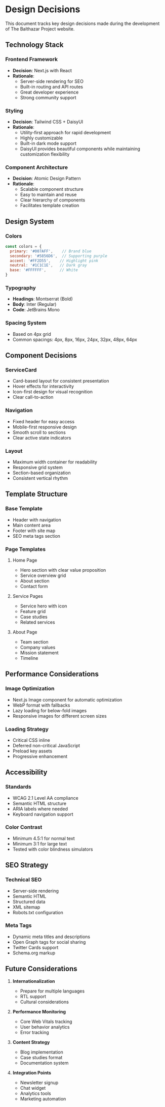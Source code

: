 # Design Decisions

This document tracks key design decisions made during the development of The Balthazar Project website.

## Technology Stack

### Frontend Framework
- **Decision**: Next.js with React
- **Rationale**: 
  - Server-side rendering for SEO
  - Built-in routing and API routes
  - Great developer experience
  - Strong community support

### Styling
- **Decision**: Tailwind CSS + DaisyUI
- **Rationale**:
  - Utility-first approach for rapid development
  - Highly customizable
  - Built-in dark mode support
  - DaisyUI provides beautiful components while maintaining customization flexibility

### Component Architecture
- **Decision**: Atomic Design Pattern
- **Rationale**:
  - Scalable component structure
  - Easy to maintain and reuse
  - Clear hierarchy of components
  - Facilitates template creation

## Design System

### Colors
```javascript
const colors = {
  primary: '#007AFF',    // Brand blue
  secondary: '#5856D6',  // Supporting purple
  accent: '#FF2D55',    // Highlight pink
  neutral: '#1C1C1E',   // Dark gray
  base: '#FFFFFF',      // White
}
```

### Typography
- **Headings**: Montserrat (Bold)
- **Body**: Inter (Regular)
- **Code**: JetBrains Mono

### Spacing System
- Based on 4px grid
- Common spacings: 4px, 8px, 16px, 24px, 32px, 48px, 64px

## Component Decisions

### ServiceCard
- Card-based layout for consistent presentation
- Hover effects for interactivity
- Icon-first design for visual recognition
- Clear call-to-action

### Navigation
- Fixed header for easy access
- Mobile-first responsive design
- Smooth scroll to sections
- Clear active state indicators

### Layout
- Maximum width container for readability
- Responsive grid system
- Section-based organization
- Consistent vertical rhythm

## Template Structure

### Base Template
- Header with navigation
- Main content area
- Footer with site map
- SEO meta tags section

### Page Templates
1. Home Page
   - Hero section with clear value proposition
   - Service overview grid
   - About section
   - Contact form

2. Service Pages
   - Service hero with icon
   - Feature grid
   - Case studies
   - Related services

3. About Page
   - Team section
   - Company values
   - Mission statement
   - Timeline

## Performance Considerations

### Image Optimization
- Next.js Image component for automatic optimization
- WebP format with fallbacks
- Lazy loading for below-fold images
- Responsive images for different screen sizes

### Loading Strategy
- Critical CSS inline
- Deferred non-critical JavaScript
- Preload key assets
- Progressive enhancement

## Accessibility

### Standards
- WCAG 2.1 Level AA compliance
- Semantic HTML structure
- ARIA labels where needed
- Keyboard navigation support

### Color Contrast
- Minimum 4.5:1 for normal text
- Minimum 3:1 for large text
- Tested with color blindness simulators

## SEO Strategy

### Technical SEO
- Server-side rendering
- Semantic HTML
- Structured data
- XML sitemap
- Robots.txt configuration

### Meta Tags
- Dynamic meta titles and descriptions
- Open Graph tags for social sharing
- Twitter Cards support
- Schema.org markup

## Future Considerations

1. **Internationalization**
   - Prepare for multiple languages
   - RTL support
   - Cultural considerations

2. **Performance Monitoring**
   - Core Web Vitals tracking
   - User behavior analytics
   - Error tracking

3. **Content Strategy**
   - Blog implementation
   - Case studies format
   - Documentation system

4. **Integration Points**
   - Newsletter signup
   - Chat widget
   - Analytics tools
   - Marketing automation
